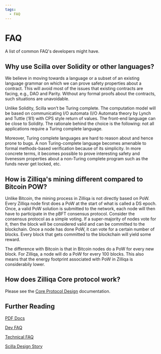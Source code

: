 ```yaml
---
tags:
  - FAQ
---
```


# FAQ

A list of common FAQ's developers might have.

## Why use Scilla over Solidity or other languages?

We believe in moving towards a language or a subset of an existing language grammar on which we
can prove safety properties about a contract. This will avoid most of the issues that existing contracts
are facing, e.g., DAO and Parity. Without any formal proofs about the contracts, such situations are
unavoidable.

Unlike Solidity, Scilla won’t be Turing complete. The computation model will be based on communicating I/O automata (I/O Automata theory by Lynch and Tuttle (’81) with CPS style return of values. The front-end language can be close to Solidity. The rationale behind the choice is the following: not all applications require a Turing complete language.

Moreover, Turing complete languages are hard to reason about and hence prone to bugs. A non Turing-complete language becomes amenable to formal methods-based verification because of its simplicity. In more concrete terms, it becomes possible to prove interesting safety and livenessm properties about a non-Turing complete program such as the funds never get locked, etc.

## How is Zilliqa's mining different compared to Bitcoin POW?

Unlike Bitcoin, the mining process in Zilliqa is not directly based on PoW. Every Zilliqa node first does a PoW at the start of what is called a DS epoch. Once, a valid PoW solution is submitted to the network, each node will then have to participate in the pBFT consensus protocol. Consider the consensus protocol as a simple voting. If a super-majority of nodes vote for it, then the block will be considered valid and can be committed to the blockchain. Once a node has done PoW, it can vote for a certain number of blocks. Every block that gets committed to the blockchain will yield some reward.

The difference with Bitcoin is that in Bitcoin nodes do a PoW for every new block. For Zilliqa, a node will do a PoW for every 100 blocks. This also means that the energy footprint associated with PoW in Zilliqa is considerabily lower.

## How does Zilliqa Core protocol work?

Please see the [Core Protocol Design](https://dev.zilliqa.com/docs/contributors/core-node-operation/) documentation.

## Further Reading

[PDF Docs](https://scilla.readthedocs.io/_/downloads/en/latest/pdf/)

[Dev FAQ](https://docs.zilliqa.com/techfaq.pdf)

[Technical FAQ](https://docs.zilliqa.com/techfaq.pdf)

[Scilla Design Story](https://blog.zilliqa.com/scilla-design-story-piece-by-piece-part-1-why-do-we-need-a-new-language-27d5f14ae661)
